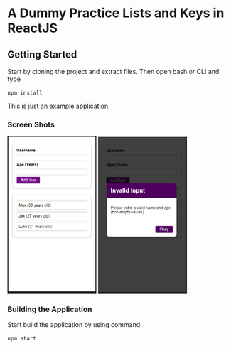 # A Dummy Practice Lists and Keys in ReactJS



## Getting Started

Start by cloning the project and extract files. Then open bash or CLI and type

```
npm install
```

This is just an example application.

### Screen Shots

<img src="dumm1.PNG" width="200" title="React List Component" style="display: inline">
<img src="dumm2.PNG" width="200" title="React List Component" style="display: inline"> 

### Building the Application

Start build the application by using command:

```
npm start
```
